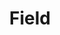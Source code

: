 ---
permalink: /technicalreference/field/field/
layout: default
title: Field
nav_order: 2
parent: Technical Reference
---